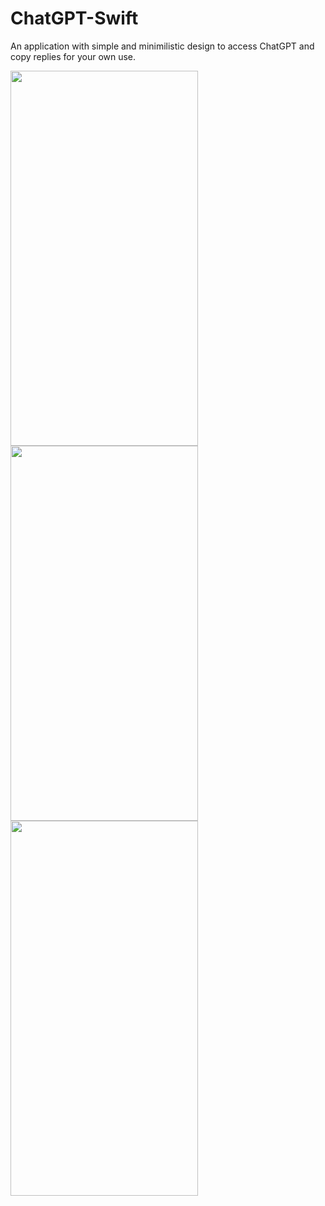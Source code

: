 # ChatGPT-Swift
An application with simple and minimilistic design to access ChatGPT and copy replies for your own use.

<img src="https://user-images.githubusercontent.com/56757080/227783289-5524454f-8d9f-40af-ad80-9f6c56648658.png" width="300" height="600"> <img src="https://user-images.githubusercontent.com/56757080/227783284-848eb409-bec6-4f07-835a-cc9863930dcd.png" width="300" height="600"> <img src="https://user-images.githubusercontent.com/56757080/227783290-0911fb2e-8bac-4e21-ac8e-74cece876342.png" width="300" height="600">
